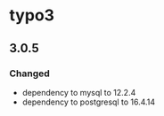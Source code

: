 # typo3

## 3.0.5

### Changed

- dependency to mysql to 12.2.4
- dependency to postgresql to 16.4.14
